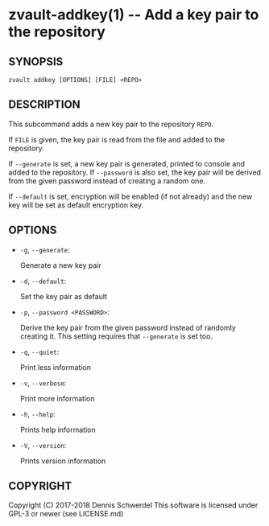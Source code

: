 zvault-addkey(1) -- Add a key pair to the repository
====================================================

## SYNOPSIS

`zvault addkey [OPTIONS] [FILE] <REPO>`


## DESCRIPTION

This subcommand adds a new key pair to the repository `REPO`.

If `FILE` is given, the key pair is read from the file and added to the
repository.

If `--generate` is set, a new key pair is generated, printed to console and
added to the repository. If `--password` is also set, the key pair will be
derived from the given password instead of creating a random one.

If `--default` is set, encryption will be enabled (if not already) and the new
key will be set as default encryption key.


## OPTIONS

* `-g`, `--generate`:

  Generate a new key pair


* `-d`, `--default`:

  Set the key pair as default


* `-p`, `--password <PASSWORD>`:

  Derive the key pair from the given password instead of randomly creating it.
  This setting requires that `--generate` is set too.


* `-q`, `--quiet`:

  Print less information


* `-v`, `--verbose`:

  Print more information


* `-h`, `--help`:

  Prints help information


* `-V`, `--version`:     

  Prints version information



## COPYRIGHT

Copyright (C) 2017-2018  Dennis Schwerdel
This software is licensed under GPL-3 or newer (see LICENSE.md)
